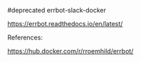 #deprecated
errbot-slack-docker

https://errbot.readthedocs.io/en/latest/


References:

https://hub.docker.com/r/rroemhild/errbot/
